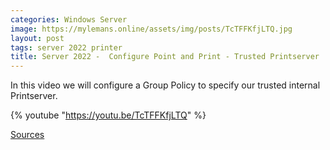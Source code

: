 ```yaml
---
categories: Windows Server
image: https://mylemans.online/assets/img/posts/TcTFFKfjLTQ.jpg
layout: post
tags: server 2022 printer
title: Server 2022 -  Configure Point and Print - Trusted Printserver
---
```


In this video we will configure a Group Policy to specify our trusted internal Printserver.

{% youtube "https://youtu.be/TcTFFKfjLTQ" %}

[Sources](https://support.microsoft.com/en-gb/topic/kb5005652-manage-new-point-and-print-default-driver-installation-behavior-cve-2021-34481-873642bf-2634-49c5-a23b-6d8e9a302872)